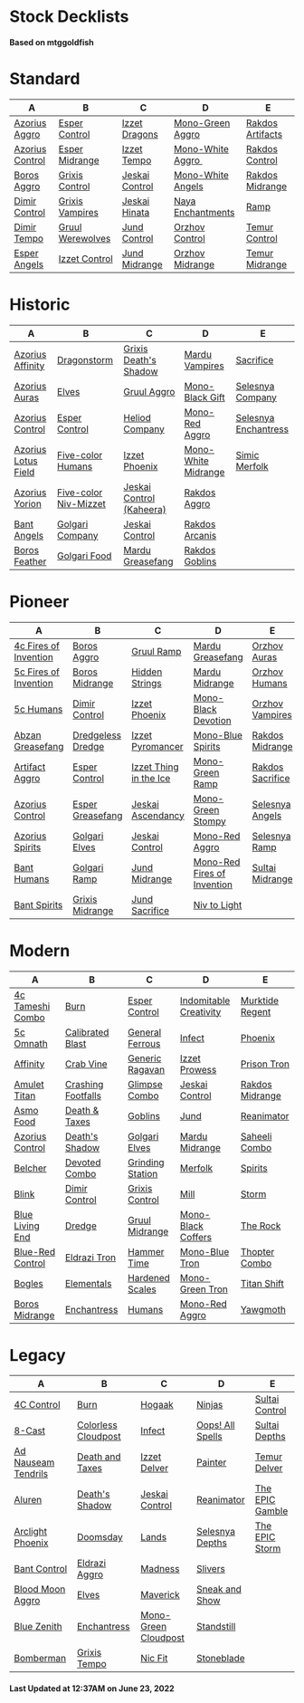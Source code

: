 # Stock Decklists
#### Based on mtggoldfish


# Standard

|                                A                                 |                                 B                                  |                               C                                |                                   D                                    |                                 E                                  |
|------------------------------------------------------------------|--------------------------------------------------------------------|----------------------------------------------------------------|------------------------------------------------------------------------|--------------------------------------------------------------------|
|[Azorius Aggro](./mtggoldfish/Standard/decks/Azorius_Aggro.md)    |[Esper Control](./mtggoldfish/Standard/decks/Esper_Control.md)      |[Izzet Dragons](./mtggoldfish/Standard/decks/Izzet_Dragons.md)  |[Mono-Green Aggro](./mtggoldfish/Standard/decks/Mono-Green_Aggro.md)    |[Rakdos Artifacts](./mtggoldfish/Standard/decks/Rakdos_Artifacts.md)|
|[Azorius Control](./mtggoldfish/Standard/decks/Azorius_Control.md)|[Esper Midrange](./mtggoldfish/Standard/decks/Esper_Midrange.md)    |[Izzet Tempo](./mtggoldfish/Standard/decks/Izzet_Tempo.md)      |[Mono-White Aggro ️](./mtggoldfish/Standard/decks/Mono-White_Aggro_️.md)|[Rakdos Control](./mtggoldfish/Standard/decks/Rakdos_Control.md)    |
|[Boros Aggro](./mtggoldfish/Standard/decks/Boros_Aggro.md)        |[Grixis Control](./mtggoldfish/Standard/decks/Grixis_Control.md)    |[Jeskai Control](./mtggoldfish/Standard/decks/Jeskai_Control.md)|[Mono-White Angels](./mtggoldfish/Standard/decks/Mono-White_Angels.md)  |[Rakdos Midrange](./mtggoldfish/Standard/decks/Rakdos_Midrange.md)  |
|[Dimir Control](./mtggoldfish/Standard/decks/Dimir_Control.md)    |[Grixis Vampires](./mtggoldfish/Standard/decks/Grixis_Vampires.md)  |[Jeskai Hinata](./mtggoldfish/Standard/decks/Jeskai_Hinata.md)  |[Naya Enchantments](./mtggoldfish/Standard/decks/Naya_Enchantments.md)  |[Ramp](./mtggoldfish/Standard/decks/Ramp.md)                        |
|[Dimir Tempo](./mtggoldfish/Standard/decks/Dimir_Tempo.md)        |[Gruul Werewolves](./mtggoldfish/Standard/decks/Gruul_Werewolves.md)|[Jund Control](./mtggoldfish/Standard/decks/Jund_Control.md)    |[Orzhov Control](./mtggoldfish/Standard/decks/Orzhov_Control.md)        |[Temur Control](./mtggoldfish/Standard/decks/Temur_Control.md)      |
|[Esper Angels](./mtggoldfish/Standard/decks/Esper_Angels.md)      |[Izzet Control](./mtggoldfish/Standard/decks/Izzet_Control.md)      |[Jund Midrange](./mtggoldfish/Standard/decks/Jund_Midrange.md)  |[Orzhov Midrange](./mtggoldfish/Standard/decks/Orzhov_Midrange.md)      |[Temur Midrange](./mtggoldfish/Standard/decks/Temur_Midrange.md)    |


# Historic

|                                    A                                     |                                      B                                       |                                         C                                          |                                    D                                     |                                     E                                      |
|--------------------------------------------------------------------------|------------------------------------------------------------------------------|------------------------------------------------------------------------------------|--------------------------------------------------------------------------|----------------------------------------------------------------------------|
|[Azorius Affinity](./mtggoldfish/Historic/decks/Azorius_Affinity.md)      |[Dragonstorm](./mtggoldfish/Historic/decks/Dragonstorm.md)                    |[Grixis Death's Shadow](./mtggoldfish/Historic/decks/Grixis_Death's_Shadow.md)      |[Mardu Vampires](./mtggoldfish/Historic/decks/Mardu_Vampires.md)          |[Sacrifice](./mtggoldfish/Historic/decks/Sacrifice.md)                      |
|[Azorius Auras](./mtggoldfish/Historic/decks/Azorius_Auras.md)            |[Elves](./mtggoldfish/Historic/decks/Elves.md)                                |[Gruul Aggro](./mtggoldfish/Historic/decks/Gruul_Aggro.md)                          |[Mono-Black Gift](./mtggoldfish/Historic/decks/Mono-Black_Gift.md)        |[Selesnya Company](./mtggoldfish/Historic/decks/Selesnya_Company.md)        |
|[Azorius Control](./mtggoldfish/Historic/decks/Azorius_Control.md)        |[Esper Control](./mtggoldfish/Historic/decks/Esper_Control.md)                |[Heliod Company](./mtggoldfish/Historic/decks/Heliod_Company.md)                    |[Mono-Red Aggro](./mtggoldfish/Historic/decks/Mono-Red_Aggro.md)          |[Selesnya Enchantress](./mtggoldfish/Historic/decks/Selesnya_Enchantress.md)|
|[Azorius Lotus Field](./mtggoldfish/Historic/decks/Azorius_Lotus_Field.md)|[Five-color Humans](./mtggoldfish/Historic/decks/Five-color_Humans.md)        |[Izzet Phoenix](./mtggoldfish/Historic/decks/Izzet_Phoenix.md)                      |[Mono-White Midrange](./mtggoldfish/Historic/decks/Mono-White_Midrange.md)|[Simic Merfolk](./mtggoldfish/Historic/decks/Simic_Merfolk.md)              |
|[Azorius Yorion](./mtggoldfish/Historic/decks/Azorius_Yorion.md)          |[Five-color Niv-Mizzet](./mtggoldfish/Historic/decks/Five-color_Niv-Mizzet.md)|[Jeskai Control (Kaheera)](./mtggoldfish/Historic/decks/Jeskai_Control_(Kaheera).md)|[Rakdos Aggro](./mtggoldfish/Historic/decks/Rakdos_Aggro.md)              |                                                                            |
|[Bant Angels](./mtggoldfish/Historic/decks/Bant_Angels.md)                |[Golgari Company](./mtggoldfish/Historic/decks/Golgari_Company.md)            |[Jeskai Control](./mtggoldfish/Historic/decks/Jeskai_Control.md)                    |[Rakdos Arcanis](./mtggoldfish/Historic/decks/Rakdos_Arcanis.md)          |                                                                            |
|[Boros Feather](./mtggoldfish/Historic/decks/Boros_Feather.md)            |[Golgari Food](./mtggoldfish/Historic/decks/Golgari_Food.md)                  |[Mardu Greasefang](./mtggoldfish/Historic/decks/Mardu_Greasefang.md)                |[Rakdos Goblins](./mtggoldfish/Historic/decks/Rakdos_Goblins.md)          |                                                                            |


# Pioneer

|                                      A                                      |                                  B                                  |                                       C                                       |                                            D                                            |                                 E                                 |
|-----------------------------------------------------------------------------|---------------------------------------------------------------------|-------------------------------------------------------------------------------|-----------------------------------------------------------------------------------------|-------------------------------------------------------------------|
|[4c Fires of Invention](./mtggoldfish/Pioneer/decks/4c_Fires_of_Invention.md)|[Boros Aggro](./mtggoldfish/Pioneer/decks/Boros_Aggro.md)            |[Gruul Ramp](./mtggoldfish/Pioneer/decks/Gruul_Ramp.md)                        |[Mardu Greasefang](./mtggoldfish/Pioneer/decks/Mardu_Greasefang.md)                      |[Orzhov Auras](./mtggoldfish/Pioneer/decks/Orzhov_Auras.md)        |
|[5c Fires of Invention](./mtggoldfish/Pioneer/decks/5c_Fires_of_Invention.md)|[Boros Midrange](./mtggoldfish/Pioneer/decks/Boros_Midrange.md)      |[Hidden Strings](./mtggoldfish/Pioneer/decks/Hidden_Strings.md)                |[Mardu Midrange](./mtggoldfish/Pioneer/decks/Mardu_Midrange.md)                          |[Orzhov Humans](./mtggoldfish/Pioneer/decks/Orzhov_Humans.md)      |
|[5c Humans](./mtggoldfish/Pioneer/decks/5c_Humans.md)                        |[Dimir Control](./mtggoldfish/Pioneer/decks/Dimir_Control.md)        |[Izzet Phoenix](./mtggoldfish/Pioneer/decks/Izzet_Phoenix.md)                  |[Mono-Black Devotion](./mtggoldfish/Pioneer/decks/Mono-Black_Devotion.md)                |[Orzhov Vampires](./mtggoldfish/Pioneer/decks/Orzhov_Vampires.md)  |
|[Abzan Greasefang](./mtggoldfish/Pioneer/decks/Abzan_Greasefang.md)          |[Dredgeless Dredge](./mtggoldfish/Pioneer/decks/Dredgeless_Dredge.md)|[Izzet Pyromancer](./mtggoldfish/Pioneer/decks/Izzet_Pyromancer.md)            |[Mono-Blue Spirits](./mtggoldfish/Pioneer/decks/Mono-Blue_Spirits.md)                    |[Rakdos Midrange](./mtggoldfish/Pioneer/decks/Rakdos_Midrange.md)  |
|[Artifact Aggro](./mtggoldfish/Pioneer/decks/Artifact_Aggro.md)              |[Esper Control](./mtggoldfish/Pioneer/decks/Esper_Control.md)        |[Izzet Thing in the Ice](./mtggoldfish/Pioneer/decks/Izzet_Thing_in_the_Ice.md)|[Mono-Green Ramp](./mtggoldfish/Pioneer/decks/Mono-Green_Ramp.md)                        |[Rakdos Sacrifice](./mtggoldfish/Pioneer/decks/Rakdos_Sacrifice.md)|
|[Azorius Control](./mtggoldfish/Pioneer/decks/Azorius_Control.md)            |[Esper Greasefang](./mtggoldfish/Pioneer/decks/Esper_Greasefang.md)  |[Jeskai Ascendancy](./mtggoldfish/Pioneer/decks/Jeskai_Ascendancy.md)          |[Mono-Green Stompy](./mtggoldfish/Pioneer/decks/Mono-Green_Stompy.md)                    |[Selesnya Angels](./mtggoldfish/Pioneer/decks/Selesnya_Angels.md)  |
|[Azorius Spirits](./mtggoldfish/Pioneer/decks/Azorius_Spirits.md)            |[Golgari Elves](./mtggoldfish/Pioneer/decks/Golgari_Elves.md)        |[Jeskai Control](./mtggoldfish/Pioneer/decks/Jeskai_Control.md)                |[Mono-Red Aggro](./mtggoldfish/Pioneer/decks/Mono-Red_Aggro.md)                          |[Selesnya Ramp](./mtggoldfish/Pioneer/decks/Selesnya_Ramp.md)      |
|[Bant Humans](./mtggoldfish/Pioneer/decks/Bant_Humans.md)                    |[Golgari Ramp](./mtggoldfish/Pioneer/decks/Golgari_Ramp.md)          |[Jund Midrange](./mtggoldfish/Pioneer/decks/Jund_Midrange.md)                  |[Mono-Red Fires of Invention](./mtggoldfish/Pioneer/decks/Mono-Red_Fires_of_Invention.md)|[Sultai Midrange](./mtggoldfish/Pioneer/decks/Sultai_Midrange.md)  |
|[Bant Spirits](./mtggoldfish/Pioneer/decks/Bant_Spirits.md)                  |[Grixis Midrange](./mtggoldfish/Pioneer/decks/Grixis_Midrange.md)    |[Jund Sacrifice](./mtggoldfish/Pioneer/decks/Jund_Sacrifice.md)                |[Niv to Light](./mtggoldfish/Pioneer/decks/Niv_to_Light.md)                              |                                                                   |


# Modern

|                                A                                 |                                  B                                   |                                C                                 |                                      D                                       |                               E                                |
|------------------------------------------------------------------|----------------------------------------------------------------------|------------------------------------------------------------------|------------------------------------------------------------------------------|----------------------------------------------------------------|
|[4c Tameshi Combo](./mtggoldfish/Modern/decks/4c_Tameshi_Combo.md)|[Burn](./mtggoldfish/Modern/decks/Burn.md)                            |[Esper Control](./mtggoldfish/Modern/decks/Esper_Control.md)      |[Indomitable Creativity](./mtggoldfish/Modern/decks/Indomitable_Creativity.md)|[Murktide Regent](./mtggoldfish/Modern/decks/Murktide_Regent.md)|
|[5c Omnath](./mtggoldfish/Modern/decks/5c_Omnath.md)              |[Calibrated Blast](./mtggoldfish/Modern/decks/Calibrated_Blast.md)    |[General Ferrous](./mtggoldfish/Modern/decks/General_Ferrous.md)  |[Infect](./mtggoldfish/Modern/decks/Infect.md)                                |[Phoenix](./mtggoldfish/Modern/decks/Phoenix.md)                |
|[Affinity](./mtggoldfish/Modern/decks/Affinity.md)                |[Crab Vine](./mtggoldfish/Modern/decks/Crab_Vine.md)                  |[Generic Ragavan](./mtggoldfish/Modern/decks/Generic_Ragavan.md)  |[Izzet Prowess](./mtggoldfish/Modern/decks/Izzet_Prowess.md)                  |[Prison Tron](./mtggoldfish/Modern/decks/Prison_Tron.md)        |
|[Amulet Titan](./mtggoldfish/Modern/decks/Amulet_Titan.md)        |[Crashing Footfalls](./mtggoldfish/Modern/decks/Crashing_Footfalls.md)|[Glimpse Combo](./mtggoldfish/Modern/decks/Glimpse_Combo.md)      |[Jeskai Control](./mtggoldfish/Modern/decks/Jeskai_Control.md)                |[Rakdos Midrange](./mtggoldfish/Modern/decks/Rakdos_Midrange.md)|
|[Asmo Food](./mtggoldfish/Modern/decks/Asmo_Food.md)              |[Death & Taxes](./mtggoldfish/Modern/decks/Death_&_Taxes.md)          |[Goblins](./mtggoldfish/Modern/decks/Goblins.md)                  |[Jund](./mtggoldfish/Modern/decks/Jund.md)                                    |[Reanimator](./mtggoldfish/Modern/decks/Reanimator.md)          |
|[Azorius Control](./mtggoldfish/Modern/decks/Azorius_Control.md)  |[Death's Shadow](./mtggoldfish/Modern/decks/Death's_Shadow.md)        |[Golgari Elves](./mtggoldfish/Modern/decks/Golgari_Elves.md)      |[Mardu Midrange](./mtggoldfish/Modern/decks/Mardu_Midrange.md)                |[Saheeli Combo](./mtggoldfish/Modern/decks/Saheeli_Combo.md)    |
|[Belcher](./mtggoldfish/Modern/decks/Belcher.md)                  |[Devoted Combo](./mtggoldfish/Modern/decks/Devoted_Combo.md)          |[Grinding Station](./mtggoldfish/Modern/decks/Grinding_Station.md)|[Merfolk](./mtggoldfish/Modern/decks/Merfolk.md)                              |[Spirits](./mtggoldfish/Modern/decks/Spirits.md)                |
|[Blink](./mtggoldfish/Modern/decks/Blink.md)                      |[Dimir Control](./mtggoldfish/Modern/decks/Dimir_Control.md)          |[Grixis Control](./mtggoldfish/Modern/decks/Grixis_Control.md)    |[Mill](./mtggoldfish/Modern/decks/Mill.md)                                    |[Storm](./mtggoldfish/Modern/decks/Storm.md)                    |
|[Blue Living End](./mtggoldfish/Modern/decks/Blue_Living_End.md)  |[Dredge](./mtggoldfish/Modern/decks/Dredge.md)                        |[Gruul Midrange](./mtggoldfish/Modern/decks/Gruul_Midrange.md)    |[Mono-Black Coffers](./mtggoldfish/Modern/decks/Mono-Black_Coffers.md)        |[The Rock](./mtggoldfish/Modern/decks/The_Rock.md)              |
|[Blue-Red Control](./mtggoldfish/Modern/decks/Blue-Red_Control.md)|[Eldrazi Tron](./mtggoldfish/Modern/decks/Eldrazi_Tron.md)            |[Hammer Time](./mtggoldfish/Modern/decks/Hammer_Time.md)          |[Mono-Blue Tron](./mtggoldfish/Modern/decks/Mono-Blue_Tron.md)                |[Thopter Combo](./mtggoldfish/Modern/decks/Thopter_Combo.md)    |
|[Bogles](./mtggoldfish/Modern/decks/Bogles.md)                    |[Elementals](./mtggoldfish/Modern/decks/Elementals.md)                |[Hardened Scales](./mtggoldfish/Modern/decks/Hardened_Scales.md)  |[Mono-Green Tron](./mtggoldfish/Modern/decks/Mono-Green_Tron.md)              |[Titan Shift](./mtggoldfish/Modern/decks/Titan_Shift.md)        |
|[Boros Midrange](./mtggoldfish/Modern/decks/Boros_Midrange.md)    |[Enchantress](./mtggoldfish/Modern/decks/Enchantress.md)              |[Humans](./mtggoldfish/Modern/decks/Humans.md)                    |[Mono-Red Aggro](./mtggoldfish/Modern/decks/Mono-Red_Aggro.md)                |[Yawgmoth](./mtggoldfish/Modern/decks/Yawgmoth.md)              |


# Legacy

|                                   A                                    |                                   B                                    |                                    C                                     |                                D                                 |                               E                                |
|------------------------------------------------------------------------|------------------------------------------------------------------------|--------------------------------------------------------------------------|------------------------------------------------------------------|----------------------------------------------------------------|
|[4C Control](./mtggoldfish/Legacy/decks/4C_Control.md)                  |[Burn](./mtggoldfish/Legacy/decks/Burn.md)                              |[Hogaak](./mtggoldfish/Legacy/decks/Hogaak.md)                            |[Ninjas](./mtggoldfish/Legacy/decks/Ninjas.md)                    |[Sultai Control](./mtggoldfish/Legacy/decks/Sultai_Control.md)  |
|[8-Cast](./mtggoldfish/Legacy/decks/8-Cast.md)                          |[Colorless Cloudpost](./mtggoldfish/Legacy/decks/Colorless_Cloudpost.md)|[Infect](./mtggoldfish/Legacy/decks/Infect.md)                            |[Oops! All Spells](./mtggoldfish/Legacy/decks/Oops!_All_Spells.md)|[Sultai Depths](./mtggoldfish/Legacy/decks/Sultai_Depths.md)    |
|[Ad Nauseam Tendrils](./mtggoldfish/Legacy/decks/Ad_Nauseam_Tendrils.md)|[Death and Taxes](./mtggoldfish/Legacy/decks/Death_and_Taxes.md)        |[Izzet Delver](./mtggoldfish/Legacy/decks/Izzet_Delver.md)                |[Painter](./mtggoldfish/Legacy/decks/Painter.md)                  |[Temur Delver](./mtggoldfish/Legacy/decks/Temur_Delver.md)      |
|[Aluren](./mtggoldfish/Legacy/decks/Aluren.md)                          |[Death's Shadow](./mtggoldfish/Legacy/decks/Death's_Shadow.md)          |[Jeskai Control](./mtggoldfish/Legacy/decks/Jeskai_Control.md)            |[Reanimator](./mtggoldfish/Legacy/decks/Reanimator.md)            |[The EPIC Gamble](./mtggoldfish/Legacy/decks/The_EPIC_Gamble.md)|
|[Arclight Phoenix](./mtggoldfish/Legacy/decks/Arclight_Phoenix.md)      |[Doomsday](./mtggoldfish/Legacy/decks/Doomsday.md)                      |[Lands](./mtggoldfish/Legacy/decks/Lands.md)                              |[Selesnya Depths](./mtggoldfish/Legacy/decks/Selesnya_Depths.md)  |[The EPIC Storm](./mtggoldfish/Legacy/decks/The_EPIC_Storm.md)  |
|[Bant Control](./mtggoldfish/Legacy/decks/Bant_Control.md)              |[Eldrazi Aggro](./mtggoldfish/Legacy/decks/Eldrazi_Aggro.md)            |[Madness](./mtggoldfish/Legacy/decks/Madness.md)                          |[Slivers](./mtggoldfish/Legacy/decks/Slivers.md)                  |                                                                |
|[Blood Moon Aggro](./mtggoldfish/Legacy/decks/Blood_Moon_Aggro.md)      |[Elves](./mtggoldfish/Legacy/decks/Elves.md)                            |[Maverick](./mtggoldfish/Legacy/decks/Maverick.md)                        |[Sneak and Show](./mtggoldfish/Legacy/decks/Sneak_and_Show.md)    |                                                                |
|[Blue Zenith](./mtggoldfish/Legacy/decks/Blue_Zenith.md)                |[Enchantress](./mtggoldfish/Legacy/decks/Enchantress.md)                |[Mono-Green Cloudpost](./mtggoldfish/Legacy/decks/Mono-Green_Cloudpost.md)|[Standstill](./mtggoldfish/Legacy/decks/Standstill.md)            |                                                                |
|[Bomberman](./mtggoldfish/Legacy/decks/Bomberman.md)                    |[Grixis Tempo](./mtggoldfish/Legacy/decks/Grixis_Tempo.md)              |[Nic Fit](./mtggoldfish/Legacy/decks/Nic_Fit.md)                          |[Stoneblade](./mtggoldfish/Legacy/decks/Stoneblade.md)            |                                                                |



#### Last Updated at 12:37AM on June 23, 2022